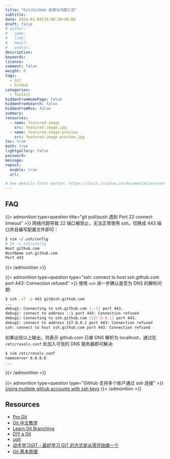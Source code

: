 ```yaml
---
title: "Git/GitHub 资源与问题汇总"
subtitle:
date: 2024-01-04T19:00:36+08:00
draft: false
# author:
#   name:
#   link:
#   email:
#   avatar:
description:
keywords:
license:
comment: false
weight: 0
tags:
  - Git
  - GitHub
categories:
  - Toolkit
hiddenFromHomePage: false
hiddenFromSearch: false
hiddenFromRss: false
summary:
resources:
  - name: featured-image
    src: featured-image.jpg
  - name: featured-image-preview
    src: featured-image-preview.jpg
toc: true
math: true
lightgallery: false
password:
message:
repost:
  enable: true
  url:

# See details front matter: https://fixit.lruihao.cn/documentation/content-management/introduction/#front-matter
---
```


## FAQ

{{< admonition type=question title="git pull/push 遇到 Port 22 connect timeout" >}}
网络问题导致 22 端口被禁止，无法正常使用 ssh。切换成 443 端口并且编写配置文件即可：

```bash
$ vim ~/.ssh/config
# In ~/.ssh/config
Host github.com
HostName ssh.github.com
Port 443
```
{{< /admonition >}}

{{< admonition type=question type="ssh: connect to host ssh.github.com port 443: Connection refused" >}}
使用 `ssh` 进一步确认是否为 DNS 的解析问题:

```sh
$ ssh -vT -p 443 git@ssh.github.com
...
debug1: Connecting to ssh.github.com [::1] port 443.
debug1: connect to address ::1 port 443: Connection refused
debug1: Connecting to ssh.github.com [127.0.0.1] port 443.
debug1: connect to address 127.0.0.1 port 443: Connection refused
ssh: connect to host ssh.github.com port 443: Connection refused
```

如果出现以上输出，则表示 github.com 已被 DNS 解析为 localhost，通过在 `/etc/resolv.conf` 处加入可信的 DNS 服务器即可解决:

```sh
$ vim /etc/resolv.conf
nameserver 8.8.8.8
...
```
{{< /admonition >}}

{{< admonition type=question type="GitHub 支持多个账户通过 ssh 连接" >}}
[Using multiple github accounts with ssh keys](https://gist.github.com/oanhnn/80a89405ab9023894df7)
{{< /admonition >}}

## Resources

- [Pro Git](https://git-scm.com/book/en/v2)
- [Git 中文教学](https://www.youtube.com/playlist?list=PLlyOkSAh6TwcvJQ1UtvkSwhZWCaM_S07d)
- [Learn Git Branching](https://learngitbranching.js.org/)
- [DIY a Git](https://space.bilibili.com/18777618/channel/collectiondetail?sid=2067230)
- [ugit](https://github.com/rafifos/ugit)
- [动手学习GIT - 最好学习 GIT 的方式是从零开始做一个](https://zhuanlan.zhihu.com/p/608514754)
- [Git 基本原理](https://www.bilibili.com/video/BV1TA411q75f)
